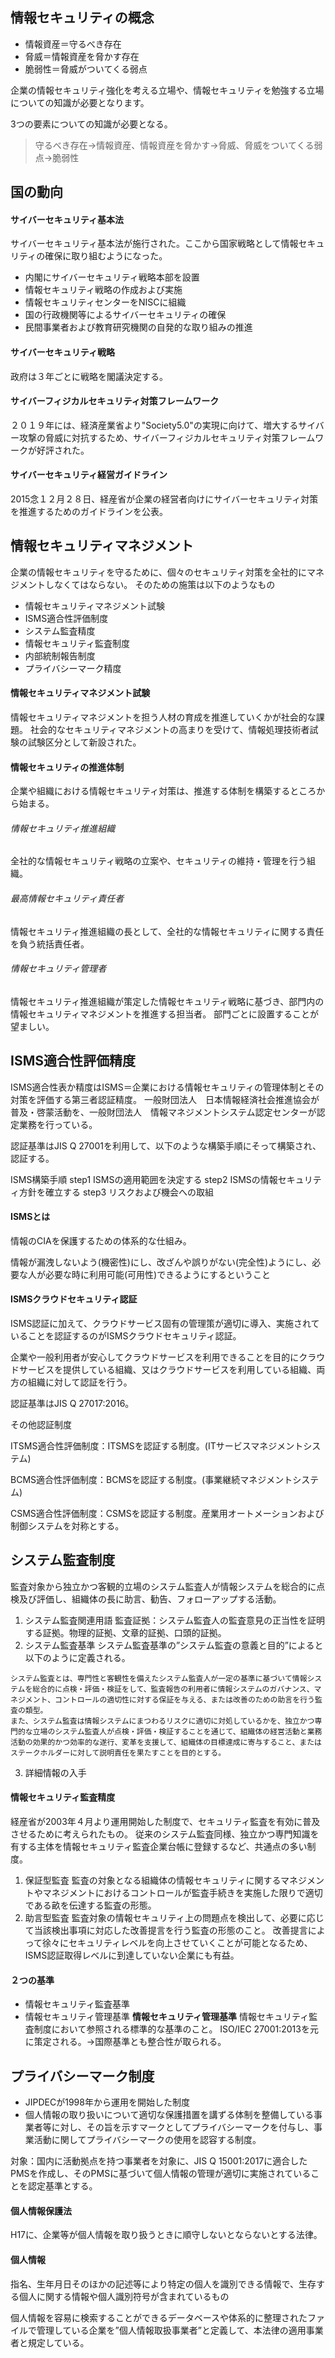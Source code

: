 ## 情報セキュリティの概念

- 情報資産＝守るべき存在
- 脅威＝情報資産を脅かす存在
- 脆弱性＝脅威がついてくる弱点

企業の情報セキュリティ強化を考える立場や、情報セキュリティを勉強する立場についての知識が必要となります。

3つの要素についての知識が必要となる。

> 守るべき存在→情報資産、情報資産を脅かす→脅威、脅威をついてくる弱点→脆弱性

## 国の動向

#### サイバーセキュリティ基本法

サイバーセキュリティ基本法が施行された。ここから国家戦略として情報セキュリティの確保に取り組むようになった。

- 内閣にサイバーセキュリティ戦略本部を設置
- 情報セキュリティ戦略の作成および実施
- 情報セキュリティセンターをNISCに組織
- 国の行政機関等によるサイバーセキュリティの確保
- 民間事業者および教育研究機関の自発的な取り組みの推進

#### サイバーセキュリティ戦略

政府は３年ごとに戦略を閣議決定する。

#### サイバーフィジカルセキュリティ対策フレームワーク

２０１９年には、経済産業省より"Society5.0"の実現に向けて、増大するサイバー攻撃の脅威に対抗するため、サイバーフィジカルセキュリティ対策フレームワークが好評された。

#### サイバーセキュリティ経営ガイドライン

2015念１２月２８日、経産省が企業の経営者向けにサイバーセキュリティ対策を推進するためのガイドラインを公表。

## 情報セキュリティマネジメント

企業の情報セキュリティを守るために、個々のセキュリティ対策を全社的にマネジメントしなくてはならない。
そのための施策は以下のようなもの

- 情報セキュリティマネジメント試験
- ISMS適合性評価制度
- システム監査精度
- 情報セキュリティ監査制度
- 内部統制報告制度
- プライバシーマーク精度

#### 情報セキュリティマネジメント試験

情報セキュリティマネジメントを担う人材の育成を推進していくかが社会的な課題。
社会的なセキュリティマネジメントの高まりを受けて、情報処理技術者試験の試験区分として新設された。

#### 情報セキュリティの推進体制

企業や組織における情報セキュリティ対策は、推進する体制を構築するところから始まる。

###### 情報セキュリティ推進組織

全社的な情報セキュリティ戦略の立案や、セキュリティの維持・管理を行う組織。

###### 最高情報セキュリティ責任者

情報セキュリティ推進組織の長として、全社的な情報セキュリティに関する責任を負う統括責任者。

###### 情報セキュリティ管理者

情報セキュリティ推進組織が策定した情報セキュリティ戦略に基づき、部門内の情報セキュリティマネジメントを推進する担当者。
部門ごとに設置することが望ましい。

## ISMS適合性評価精度

ISMS適合性表か精度はISMS＝企業における情報セキュリティの管理体制とその対策を評価する第三者認証精度。
一般財団法人　日本情報経済社会推進協会が普及・啓蒙活動を、一般財団法人　情報マネジメントシステム認定センターが認定業務を行っている。

認証基準はJIS Q 27001を利用して、以下のような構築手順にそって構築され、認証する。

ISMS構築手順
step1 ISMSの適用範囲を決定する
step2 ISMSの情報セキュリティ方針を確立する
step3 リスクおよび機会への取組

#### ISMSとは

情報のCIAを保護するための体系的な仕組み。

情報が漏洩しないよう(機密性)にし、改ざんや誤りがない(完全性)ようにし、必要な人が必要な時に利用可能(可用性)できるようにするということ

#### ISMSクラウドセキュリティ認証

ISMS認証に加えて、クラウドサービス固有の管理策が適切に導入、実施されていることを認証するのがISMSクラウドセキュリティ認証。

企業や一般利用者が安心してクラウドサービスを利用できることを目的にクラウドサービスを提供している組織、又はクラウドサービスを利用している組織、両方の組織に対して認証を行う。

認証基準はJIS Q 27017:2016。

その他認証制度

ITSMS適合性評価制度：ITSMSを認証する制度。(ITサービスマネジメントシステム)

BCMS適合性評価制度：BCMSを認証する制度。(事業継続マネジメントシステム)

CSMS適合性評価制度：CSMSを認証する制度。産業用オートメーションおよび制御システムを対称とする。


## システム監査制度

監査対象から独立かつ客観的立場のシステム監査人が情報システムを総合的に点検及び評価し、組織体の長に助言、勧告、フォローアップする活動。

1. システム監査関連用語
   監査証拠：システム監査人の監査意見の正当性を証明する証拠。物理的証拠、文章的証拠、口頭的証拠。
2. システム監査基準
システム監査基準の”システム監査の意義と目的”によると以下のように定義される。
```
システム監査とは、専門性と客観性を備えたシステム監査人が一定の基準に基づいて情報システムを総合的に点検・評価・検証をして、監査報告の利用者に情報システムのガバナンス、マネジメント、コントロールの適切性に対する保証を与える、または改善のための助言を行う監査の類型。
また、システム監査は情報システムにまつわるリスクに適切に対処しているかを、独立かつ専門的な立場のシステム監査人が点検・評価・検証することを通じて、組織体の経営活動と業務活動の効果的かつ効率的な遂行、変革を支援して、組織体の目標達成に寄与すること、またはステークホルダーに対して説明責任を果たすことを目的とする。
```

3. 詳細情報の入手

#### 情報セキュリティ監査精度
経産省が2003年４月より運用開始した制度で、セキュリティ監査を有効に普及させるために考えられたもの。
従来のシステム監査同様、独立かつ専門知識を有する主体を情報セキュリティ監査企業台帳に登録するなど、共通点の多い制度。

1. 保証型監査
監査の対象となる組織体の情報セキュリティに関するマネジメントやマネジメントにおけるコントロールが監査手続きを実施した限りで適切である畝を伝達する監査の形態。
2. 助言型監査
監査対象の情報セキュリティ上の問題点を検出して、必要に応じて当該検出事項に対応した改善提言を行う監査の形態のこと。
改善提言によって徐々にセキュリティレベルを向上させていくことが可能となるため、ISMS認証取得レベルに到達していない企業にも有益。

#### ２つの基準
- 情報セキュリティ監査基準
- 情報セキュリティ管理基準
__情報セキュリティ管理基準__
情報セキュリティ監査制度において参照される標準的な基準のこと。
ISO/IEC 27001:2013を元に策定される。→国際基準とも整合性が取られる。

## プライバシーマーク制度
- JIPDECが1998年から運用を開始した制度
- 個人情報の取り扱いについて適切な保護措置を講ずる体制を整備している事業者等に対し、その旨を示すマークとしてプライバシーマークを付与し、事業活動に関してプライバシーマークの使用を認容する制度。

対象：国内に活動拠点を持つ事業者を対象に、JIS Q 15001:2017に適合したPMSを作成し、そのPMSに基づいて個人情報の管理が適切に実施されていることを認定基準とする。

#### 個人情報保護法
H17に、企業等が個人情報を取り扱うときに順守しないとならないとする法律。

#### 個人情報
指名、生年月日そのほかの記述等により特定の個人を識別できる情報で、生存する個人に関する情報や個人識別符号が含まれているもの

個人情報を容易に検索することができるデータベースや体系的に整理されたファイルで管理している企業を”個人情報取扱事業者”と定義して、本法律の適用事業者と規定している。


